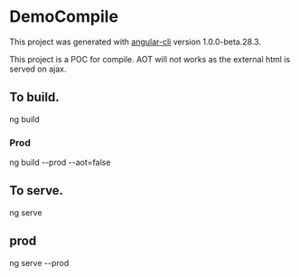 # DemoCompile

This project was generated with [angular-cli](https://github.com/angular/angular-cli) version 1.0.0-beta.28.3.

This project is a POC for compile. AOT will not works as the external html is served on ajax.

## To build.
ng build

### Prod
ng build --prod --aot=false

## To serve.
ng serve

## prod
ng serve --prod
